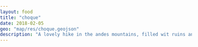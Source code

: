 ```yaml
---
layout: food
title: "choque"
date: 2018-02-05
geo: "map/res/choque.geojson"
description: "A lovely hike in the andes mountains, filled wit ruins and people"
---
```

<link rel="stylesheet" href="https://unpkg.com/leaflet@1.7.1/dist/leaflet.css"
   integrity="sha512-xodZBNTC5n17Xt2atTPuE1HxjVMSvLVW9ocqUKLsCC5CXdbqCmblAshOMAS6/keqq/sMZMZ19scR4PsZChSR7A=="
   crossorigin=""/>
 <!-- Make sure you put this AFTER Leaflet's CSS -->
 <script src="https://unpkg.com/leaflet@1.7.1/dist/leaflet.js"
   integrity="sha512-XQoYMqMTK8LvdxXYG3nZ448hOEQiglfqkJs1NOQV44cWnUrBc8PkAOcXy20w0vlaXaVUearIOBhiXZ5V3ynxwA=="
   crossorigin=""></script>
 <div id="mapid" style="height: 180px;"></div>

<script>
/*
var mymap = L.map('mapid');//.setView([51.505, -0.09], 13);

L.tileLayer('https://api.mapbox.com/styles/v1/{id}/tiles/{z}/{x}/{y}?access_token={accessToken}', {
    attribution: 'Map data &copy; <a href="https://www.openstreetmap.org/copyright">OpenStreetMap</a> contributors, Imagery © <a href="https://www.mapbox.com/">Mapbox</a>',
    maxZoom: 18,
    id: 'mapbox/streets-v11',
    tileSize: 512,
    zoomOffset: -1,
    accessToken:'pk.eyJ1IjoiamJhZGFzaCIsImEiOiJja3ExM3oxczAwMXNwMm9sYTNsbXZqdTBnIn0.5Kvwf2lG7rxYvJ9K63bcsA'
}).addTo(mymap);
*/
</script>
<!-- this works and loads a map!-->







<head>

<meta http-equiv="Content-Type" content="text/html; charset=UTF-8">
	<meta name="viewport" content="initial-scale=1.0, user-scalable=no" />
	<style>
		html,
		body,
		.leaflet-map,
		.elevation-div {
			height: 100%;
			width: 100%;
			padding: 0px;
			margin: 0px;
		}

		.leaflet-map {
			height: 55%;
			max-height: 100vh;
		}

		.elevation-div {
			height: 25%;
			font: 12px/1.5 "Helvetica Neue", Arial, Helvetica, sans-serif;
		}
	</style>

	<!-- leaflet-ui -->
	<script src="https://unpkg.com/leaflet@1.6.0/dist/leaflet.js"></script>
	<script src="https://unpkg.com/leaflet-ui@0.5.0/dist/leaflet-ui.js"></script>

	<!-- leaflet-elevation -->
	<link rel="stylesheet" href="https://unpkg.com/@raruto/leaflet-elevation@1.6.9/dist/leaflet-elevation.min.css" />
	<script src="https://unpkg.com/@raruto/leaflet-elevation@1.6.9/dist/leaflet-elevation.min.js"></script>

</head>

<body>

	<div id="map" class="leaflet-map"></div>

	<script>
		var opts = {
			map: {
				center: [41.4583, 12.7059],
				zoom: 5,
				fullscreenControl: false,
				resizerControl: true,
				preferCanvas: true,
				rotate: true,
				// bearing: 45,
				rotateControl: {
					closeOnZeroBearing: true
				},
			},
			elevationControl: {
				url: "https://jbad.github.io/map/res/choque1.geojson",
				options: {
					theme: "lime-theme",
					collapsed: false,
					autohide: false,
					autofitBounds: true,
					position: "bottomleft",
					detached: true,
					summary: "inline",
					imperial: false,
					// altitude: "disabled",
					slope: true,
					speed: false,
					acceleration: false,
					time: true,
					legend: true,
					followMarker: true,
					almostOver: true,
					distanceMarkers: true,
				},
			},
			layersControl: {
				options: {
					collapsed: false,
				},
			},
		};

		var map = L.map('map', opts.map);

		var controlElevation = L.control.elevation(opts.elevationControl.options);
		var controlLayer = L.control.layers(null, null, opts.layersControl.options);

		controlElevation.addTo(map);
		controlLayer.addTo(map);

		controlElevation.on('eledata_loaded', function(e) {
			controlLayer.addOverlay(e.layer, e.name);
		});

		controlElevation.load(opts.elevationControl.url);
	</script>

	<!-- i18n -->
	<script>

		// Register a custom locale
		L.registerLocale('en:18', {
			"Acceleration"      : "Acceleration",
			"Altitude"          : "Elevation",
			"Slope"             : "Slope",
			"Speed"             : "Velocity",
			"Total Length: "    : "L: ",
			"Max Elevation: "   : "E Max: ",
			"Min Elevation: "   : "E Min: ",
			"Total Time: "      : "T: ",
			"Total Ascent: "    : "Asc: ",
			"Total Descent: "   : "Desc: ",
			"Min Slope: "       : "S Min: ",
			"Max Slope: "       : "S Max: ",
			"Min Speed: "       : "V Min: ",
			"Max Speed: "       : "V Max: ",
			"Avg Speed: "       : "V Avg: ",
			"Min Acceleration: ": "A Min: ",
			"Max Acceleration: ": "A Max: ",
			"Avg Acceleration: ": "A Avg: ",
		});

		// Enable a custom locale
		// L.setLocale('en:18');

	</script>




This is my stroy of choque quiero

EXPLORATION + expierment to fgure out this recipe

<h2>Mushroom Pan Mee</h2>
Ingredients
<ul>
  <li>Light Soy Sauce </li>
</ul>

Steps
<ol>
</ol>

experimentation with new dried mushroom: chiken of the woods, matsutake, king bolete and morel